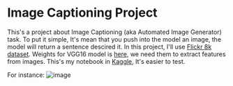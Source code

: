 # Image Captioning Project
This's a project about Image Captioning (aka Automated Image Generator) task. To put it simple, It's mean that you push into the model an image, the model will return a sentence descired it. 
In this project, I'll use [Flickr 8k dataset](https://www.kaggle.com/datasets/adityajn105/flickr8k). Weights for VGG16 model is [here](https://github.com/fchollet/deep-learning-models/releases/download/v0.1/vgg16_weights_tf_dim_ordering_tf_kernels.h5), we need them to extract features from images. This's my notebook in [Kaggle](https://www.kaggle.com/code/biminhc/image-captioning-and-inference/notebook), It's easier to test.

For instance:
![image](https://miro.medium.com/max/1400/1*6BFOIdSHlk24Z3DFEakvnQ.png)



